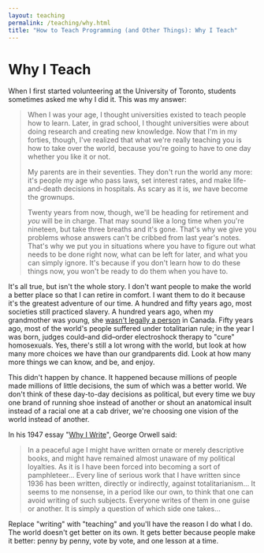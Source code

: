 ```yaml
---
layout: teaching
permalink: /teaching/why.html
title: "How to Teach Programming (and Other Things): Why I Teach"
---
```


# Why I Teach

When I first started volunteering at the University of Toronto,
students sometimes asked me why I did it. This was my answer:

> When I was your age, I thought universities existed to teach people
> how to learn. Later, in grad school, I thought universities were about
> doing research and creating new knowledge. Now that I'm in my forties,
> though, I've realized that what we're really teaching you is how to
> take over the world, because you're going to have to one day whether
> you like it or not.
>
> My parents are in their seventies. They don't run the world any
> more: it's people my age who pass laws, set interest rates, and make
> life-and-death decisions in hospitals. As scary as it is, *we* have
> become the grownups.
>
> Twenty years from now, though, we'll be heading for retirement and
> *you* will be in charge.  That may sound like a long time when
> you're nineteen, but take three breaths and it's gone. That's why we
> give you problems whose answers can't be cribbed from last year's
> notes. That's why we put you in situations where you have to figure
> out what needs to be done right now, what can be left for later, and
> what you can simply ignore. It's because if you don't learn how to
> do these things now, you won't be ready to do them when you have to.

It's all true, but isn't the whole story. I don't want people to make
the world a better place so that I can retire in comfort. I want them
to do it because it's the greatest adventure of our time. A hundred
and fifty years ago, most societies still practiced slavery. A hundred
years ago, when my grandmother was young, she [wasn't legally a
person][famous5] in Canada.  Fifty years ago, most of the world's
people suffered under totalitarian rule; in the year I was born,
judges could–and did–order electroshock therapy to "cure" homosexuals.
Yes, there's still a lot wrong with the world, but look at how many
more choices we have than our grandparents did. Look at how many more
things we can know, and be, and enjoy.

This didn't happen by chance. It happened because millions of people
made millions of little decisions, the sum of which was a better
world. We don't think of these day-to-day decisions as political, but
every time we buy one brand of running shoe instead of another or
shout an anatomical insult instead of a racial one at a cab driver,
we're choosing one vision of the world instead of another.

In his 1947 essay "[Why I Write][orwell-why-i-write]", George Orwell
said:

> In a peaceful age I might have written ornate or merely descriptive
> books, and might have remained almost unaware of my political
> loyalties. As it is I have been forced into becoming a sort of
> pamphleteer… Every line of serious work that I have written since
> 1936 has been written, directly or indirectly, against
> totalitarianism… It seems to me nonsense, in a period like our own,
> to think that one can avoid writing of such subjects. Everyone
> writes of them in one guise or another. It is simply a question of
> which side one takes…

Replace "writing" with "teaching" and you'll have the reason I do what
I do. The world doesn't get better on its own. It gets better because
people make it better: penny by penny, vote by vote, and one lesson at
a time.

[famous5]: http://www.canuck.com/famous5/html/history.html
[orwell-why-i-write]: http://www.resort.com/~prime8/Orwell/whywrite.html
